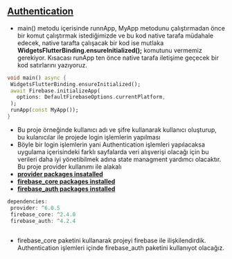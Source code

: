 ## [Authentication](https://firebase.flutter.dev/docs/auth/overview)
 
 * main() metodu içerisinde runnApp, MyApp metodunu çalıştırmadan önce bir komut çalıştırmak istediğimizde ve bu kod native tarafa müdahale edecek, native tarafta çalışacak bir kod ise mutlaka **WidgetsFlutterBinding.ensureInitialized();** komutunu vermemiz gerekiyor. Kısacası runApp ten önce native tarafa iletişime geçecek bir kod satırlarını yazıyoruz.

 ```dart
void main() async {
  WidgetsFlutterBinding.ensureInitialized();
  await Firebase.initializeApp(
    options: DefaultFirebaseOptions.currentPlatform,
  );
  runApp(const MyApp());
}
```

* Bu proje örneğinde kullanıcı adı ve şifre kullanarak kullanıcı oluşturup, bu kulanıcılar ile projede login işlemlerin yapılması 
* Böyle bir login işlemlerin yani Authentication işlemleri yapılacaksa uygulama içerisindeki farklı sayfalarda veri alışverişi olacağı için bu verileri daha iyi yönetibilmek adına state managment yardımcı olacaktır. Bu proje provider kullanımı ile alakalı
* **[provider packages insatalled](https://pub.dev/packages/provider)**
* **[firebase_core packages installed](https://pub.dev/packages/firebase_core)**
* **[firebase_auth packages installed](https://pub.dev/packages/firebase_auth)**

 ```dart
dependencies:
  provider: ^6.0.5
  firebase_core: ^2.4.0
  firebase_auth: ^4.2.4
  
```
* firebase_core paketini kullanarak projeyi firebase ile ilişkilendirdik. Authentication işlemleri içinde firebase_auth paketini kullanıyot olacağız.
 

